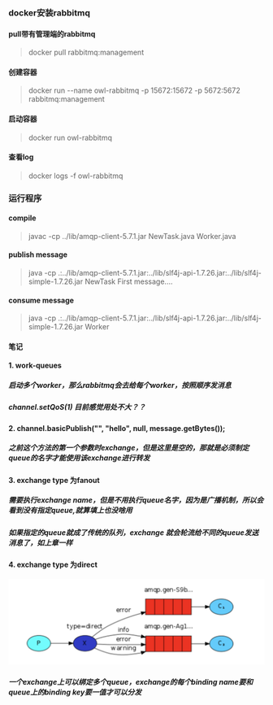 ### docker安装rabbitmq
#### pull带有管理端的rabbitmq
> docker pull rabbitmq:management

#### 创建容器
> docker run --name owl-rabbitmq -p 15672:15672 -p 5672:5672 rabbitmq:management

#### 启动容器
> docker run owl-rabbitmq

#### 查看log
> docker logs -f owl-rabbitmq

### 运行程序
#### compile
> javac -cp ../lib/amqp-client-5.7.1.jar NewTask.java Worker.java

#### publish message
> java -cp .:../lib/amqp-client-5.7.1.jar:../lib/slf4j-api-1.7.26.jar:../lib/slf4j-simple-1.7.26.jar NewTask First message....

#### consume message
>  java -cp .:../lib/amqp-client-5.7.1.jar:../lib/slf4j-api-1.7.26.jar:../lib/slf4j-simple-1.7.26.jar Worker

#### 笔记
#### 1. work-queues
##### 启动多个worker，那么rabbitmq会去给每个worker，按照顺序发消息
##### channel.setQoS(1) 目前感觉用处不大？？
        
#### 2. channel.basicPublish("", "hello", null, message.getBytes());
##### 之前这个方法的第一个参数时exchange，但是这里是空的，那就是必须制定queue的名字才能使用该exchange进行转发
        
#### 3. exchange type 为fanout
##### 需要执行exchange name，但是不用执行queue名字，因为是广播机制，所以会看到没有指定queue,就算填上也没啥用
##### 如果指定的queue就成了传统的队列，exchange 就会轮流给不同的queue发送消息了，如上章一样
        
#### 4. exchange type 为direct
![direct](./images/direct.png)
##### 一个exchange上可以绑定多个queue，exchange的每个binding name要和queue上的binding key要一值才可以分发
